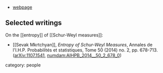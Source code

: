 
* [webpage](https://people.math.rochester.edu/faculty/smkrtchy/)

## Selected writings

On the [[entropy]] of [[Schur-Weyl measures]]:

* [[Sevak Mkrtchyan]], *Entropy of Schur-Weyl Measures*, Annales de l'I.H.P. Probabilités et statistiques, Tome 50 (2014) no. 2, pp. 678-713.  ([arXiv:1107.1541](https://arxiv.org/abs/1107.1541), [numdam:AIHPB_2014__50_2_678_0](http://www.numdam.org/item/AIHPB_2014__50_2_678_0))

category: people



